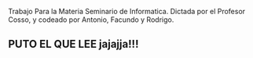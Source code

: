 Trabajo Para la Materia Seminario de Informatica.
Dictada por el Profesor Cosso, y codeado por Antonio, Facundo y Rodrigo.

## PUTO EL QUE LEE jajajja!!!
